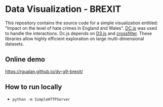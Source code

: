 # Data Visualization - BREXIT

This repository contains the source code for a simple visualization entitled: "Impact on the level of hate crimes in England and Wales". [DC.js](https://dc-js.github.io/dc.js/) was used to handle the interactions. Dc.js depends on [D3.js](https://d3js.org/) and [crossfilter](http://square.github.io/crossfilter/). These libraries allow highly efficient exploration on large multi-dimensional datasets.

## Online demo

https://rgualan.github.io/dv-g9-brexit/


## How to run locally

* `python -m SimpleHTTPServer`
